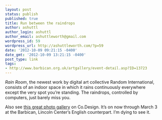 ```yaml
---
layout: post
status: publish
published: true
title: Run between the raindrops
author: ashuttl
author_login: ashuttl
author_email: ashuttleworth@gmail.com
wordpress_id: 59
wordpress_url: http://ashuttleworth.com/?p=59
date: '2012-10-09 09:21:15 -0400'
date_gmt: '2012-10-09 13:21:15 -0400'
post_type: link
tags:
- http://www.barbican.org.uk/artgallery/event-detail.asp?ID=13723
---
```

_Rain Room_, the newest work by digital art collective Random International, consists of an indoor space in which it rains continuously everywhere except the very spot you’re standing. The raindrops, controlled by computers, just barely miss you.

Also see [this great photo gallery](http://www.fastcodesign.com/1670950/a-room-where-you-can-walk-in-the-rain-but-stay-dry) on Co.Design. It’s on now through March 3 at the Barbican, Lincoln Center’s English counterpart. I’m dying to see it.

